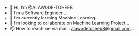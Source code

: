 - 👋 Hi, I’m @ALAWODE-TOHEEB
- 👀 I’m a Software Engineer ...
- 🌱 I’m currently learning Machine Learning...
- 💞️ I’m looking to collaborate on Machine Learning Project...
- 📫 How to reach me via mail : alawodetoheeb8@gmail.com...

<!---
ALAWODE-TOHEEB/ALAWODE-TOHEEB is a ✨ special ✨ repository because its `README.md` (this file) appears on your GitHub profile.
You can click the Preview link to take a look at your changes.
--->
